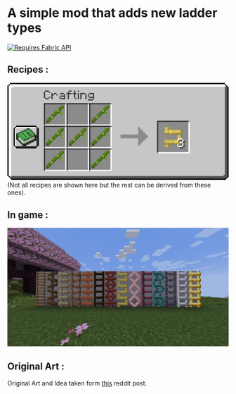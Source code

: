 # A simple mod that adds new ladder types
[<img src="https://wsrv.nl/?url=https%3A%2F%2Fcdn.jsdelivr.net%2Fnpm%2F%40intergrav%2Fdevins-badges%403%2Fassets%2Fcozy%2Frequires%2Ffabric-api_vector.svg&amp;n=-1" alt="Requires Fabric API">](https://modrinth.com/mod/fabric-api)
## Recipes : 
![Alt text](https://github.com/Loxymore/all-ladders-fabric/blob/master/images/recipes.gif?raw=true)
<br>(Not all recipes are shown here but the rest can be derived from these ones).
## In game : 
![Alt text](https://github.com/Loxymore/all-ladders-fabric/blob/master/images/In-Game.png?raw=true)
## Original Art :
Original Art and Idea taken form [this](https://www.reddit.com/r/Minecraft/comments/17jtycy/minecraft_but_there_are_way_more_ladders_for_each/) reddit post.
